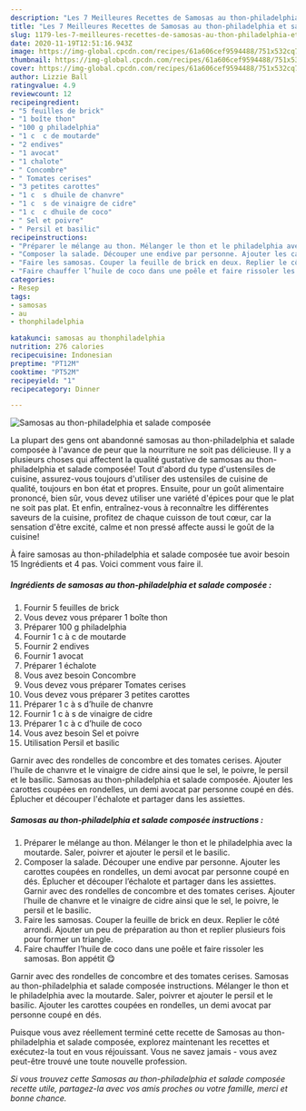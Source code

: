 ```yaml
---
description: "Les 7 Meilleures Recettes de Samosas au thon-philadelphia et salade composée"
title: "Les 7 Meilleures Recettes de Samosas au thon-philadelphia et salade composée"
slug: 1179-les-7-meilleures-recettes-de-samosas-au-thon-philadelphia-et-salade-composee
date: 2020-11-19T12:51:16.943Z
image: https://img-global.cpcdn.com/recipes/61a606cef9594488/751x532cq70/samosas-au-thon-philadelphia-et-salade-composee-photo-principale-de-la-recette.jpg
thumbnail: https://img-global.cpcdn.com/recipes/61a606cef9594488/751x532cq70/samosas-au-thon-philadelphia-et-salade-composee-photo-principale-de-la-recette.jpg
cover: https://img-global.cpcdn.com/recipes/61a606cef9594488/751x532cq70/samosas-au-thon-philadelphia-et-salade-composee-photo-principale-de-la-recette.jpg
author: Lizzie Ball
ratingvalue: 4.9
reviewcount: 12
recipeingredient:
- "5 feuilles de brick"
- "1 boîte thon"
- "100 g philadelphia"
- "1 c  c de moutarde"
- "2 endives"
- "1 avocat"
- "1 chalote"
- " Concombre"
- " Tomates cerises"
- "3 petites carottes"
- "1 c  s dhuile de chanvre"
- "1 c  s de vinaigre de cidre"
- "1 c  c dhuile de coco"
- " Sel et poivre"
- " Persil et basilic"
recipeinstructions:
- "Préparer le mélange au thon. Mélanger le thon et le philadelphia avec la moutarde. Saler, poivrer et ajouter le persil et le basilic."
- "Composer la salade. Découper une endive par personne. Ajouter les carottes coupées en rondelles, un demi avocat par personne coupé en dés. Éplucher et découper l’échalote et partager dans les assiettes. Garnir avec des rondelles de concombre et des tomates cerises. Ajouter l’huile de chanvre et le vinaigre de cidre ainsi que le sel, le poivre, le persil et le basilic."
- "Faire les samosas. Couper la feuille de brick en deux. Replier le côté arrondi. Ajouter un peu de préparation au thon et replier plusieurs fois pour former un triangle."
- "Faire chauffer l’huile de coco dans une poêle et faire rissoler les samosas. Bon appétit 😋"
categories:
- Resep
tags:
- samosas
- au
- thonphiladelphia

katakunci: samosas au thonphiladelphia 
nutrition: 276 calories
recipecuisine: Indonesian
preptime: "PT12M"
cooktime: "PT52M"
recipeyield: "1"
recipecategory: Dinner

---
```



![Samosas au thon-philadelphia et salade composée](https://img-global.cpcdn.com/recipes/61a606cef9594488/751x532cq70/samosas-au-thon-philadelphia-et-salade-composee-photo-principale-de-la-recette.jpg)

La plupart des gens ont abandonné samosas au thon-philadelphia et salade composée à l'avance de peur que la nourriture ne soit pas délicieuse. Il y a plusieurs choses qui affectent la qualité gustative de samosas au thon-philadelphia et salade composée! Tout d'abord du type d'ustensiles de cuisine, assurez-vous toujours d'utiliser des ustensiles de cuisine de qualité, toujours en bon état et propres. Ensuite, pour un goût alimentaire prononcé, bien sûr, vous devez utiliser une variété d'épices pour que le plat ne soit pas plat. Et enfin, entraînez-vous à reconnaître les différentes saveurs de la cuisine, profitez de chaque cuisson de tout cœur, car la sensation d'être excité, calme et non pressé affecte aussi le goût de la cuisine!

<!--inarticleads1-->

À faire samosas au thon-philadelphia et salade composée tue avoir besoin 15 Ingrédients et 4 pas. Voici comment vous faire il.

##### Ingrédients de samosas au thon-philadelphia et salade composée :

1. Fournir 5 feuilles de brick
1. Vous devez vous préparer 1 boîte thon
1. Préparer 100 g philadelphia
1. Fournir 1 c à c de moutarde
1. Fournir 2 endives
1. Fournir 1 avocat
1. Préparer 1 échalote
1. Vous avez besoin  Concombre
1. Vous devez vous préparer  Tomates cerises
1. Vous devez vous préparer 3 petites carottes
1. Préparer 1 c à s d’huile de chanvre
1. Fournir 1 c à s de vinaigre de cidre
1. Préparer 1 c à c d’huile de coco
1. Vous avez besoin  Sel et poivre
1. Utilisation  Persil et basilic


Garnir avec des rondelles de concombre et des tomates cerises. Ajouter l&#39;huile de chanvre et le vinaigre de cidre ainsi que le sel, le poivre, le persil et le basilic. Samosas au thon-philadelphia et salade composée. Ajouter les carottes coupées en rondelles, un demi avocat par personne coupé en dés. Éplucher et découper l&#39;échalote et partager dans les assiettes. 

<!--inarticleads2-->

##### Samosas au thon-philadelphia et salade composée instructions :

1. Préparer le mélange au thon. Mélanger le thon et le philadelphia avec la moutarde. Saler, poivrer et ajouter le persil et le basilic.
1. Composer la salade. Découper une endive par personne. Ajouter les carottes coupées en rondelles, un demi avocat par personne coupé en dés. Éplucher et découper l’échalote et partager dans les assiettes. Garnir avec des rondelles de concombre et des tomates cerises. Ajouter l’huile de chanvre et le vinaigre de cidre ainsi que le sel, le poivre, le persil et le basilic.
1. Faire les samosas. Couper la feuille de brick en deux. Replier le côté arrondi. Ajouter un peu de préparation au thon et replier plusieurs fois pour former un triangle.
1. Faire chauffer l’huile de coco dans une poêle et faire rissoler les samosas. Bon appétit 😋


Garnir avec des rondelles de concombre et des tomates cerises. Samosas au thon-philadelphia et salade composée instructions. Mélanger le thon et le philadelphia avec la moutarde. Saler, poivrer et ajouter le persil et le basilic. Ajouter les carottes coupées en rondelles, un demi avocat par personne coupé en dés. 

<!--inarticleads1-->

<p>
Puisque vous avez réellement terminé cette recette de Samosas au thon-philadelphia et salade composée, explorez maintenant les recettes et exécutez-la tout en vous réjouissant. Vous ne savez jamais - vous avez peut-être trouvé une toute nouvelle profession.
</p>

<p>
<i>Si vous trouvez cette Samosas au thon-philadelphia et salade composée recette utile, partagez-la avec vos amis proches ou votre famille, merci et bonne chance.</i>
</p>
